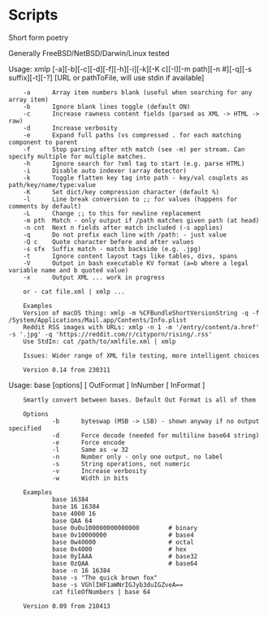 # Scripts
Short form poetry

Generally FreeBSD/NetBSD/Darwin/Linux tested


Usage: xmlp [-a][-b][-c][-d][-f][-h][-i][-k][-K c][-l][-m path][-n #][-q][-s suffix][-t][-?] [URL or pathToFile, will use stdin if available]

        -a      Array item numbers blank (useful when searching for any array item)
        -b      Ignore blank lines toggle (default ON)
        -c      Increase rawness content fields (parsed as XML -> HTML -> raw)
        -d      Increase verbosity
        -e      Expand full paths (vs compressed . for each matching component to parent
        -f      Stop parsing after nth match (see -m) per stream. Can specify multiple for multiple matches.
        -h      Ignore search for ?xml tag to start (e.g. parse HTML)
        -i      Disable auto indexer (array detector)
        -k      Toggle flatten key tag into path - key/val couplets as path/key/name/type:value
        -K      Set dict/key compression character (default %)
        -l      Line break conversion to ;; for values (happens for comments by default)
        -L      Change ;; to this for newline replacement
        -m pth  Match - only output if /path matches given path (at head)
        -n cnt  Next n fields after match included (-s applies)
        -q      Do not prefix each line with /path: - just value
        -Q c    Quote character before and after values
        -s sfx  Suffix match - match backside (e.g. .jpg)
        -t      Ignore content layout tags like tables, divs, spans
        -V      Outpot in bash executable KV format (a=b where a legal variable name and b quoted value)
        -x      Output XML ... work in progress

        or - cat file.xml | xmlp ...

        Examples
        Version of macOS thing: xmlp -m %CFBundleShortVersionString -q -f /System/Applications/Mail.app/Contents/Info.plist
        Reddit RSS images with URLs: xmlp -n 1 -m '/entry/content/a.href' -s '.jpg' -q 'https://reddit.com/r/cityporn/rising/.rss'
        Use StdIn: cat /path/to/xmlfile.xml | xmlp

        Issues: Wider range of XML file testing, more intelligent choices

        Version 0.14 from 230311


Usage: base [options] [ OutFormat ] InNumber [ InFormat ]

        Smartly convert between bases. Default Out Format is all of them

        Options
                -b      byteswap (MSB -> LSB) - shown anyway if no output specified
                -d      Force decode (needed for multiline base64 string)
                -e      Force encode
                -l      Same as -w 32
                -n      Number only - only one output, no label
                -s      String operations, not numeric
                -v      Increase verbosity
                -w      Width in bits

        Examples
                base 16384
                base 16 16384
                base 4000 16
                base QAA 64
                base 0u0u100000000000000        # binary
                base 0v10000000                 # base4
                base 0w40000                    # octal
                base 0x4000                     # hex
                base 0yIAAA                     # base32
                base 0zQAA                      # base64
                base -n 16 16384
                base -s "The quick brown fox"
                base -s VGhlIHF1aWNrIGJyb3duIGZveA==
                cat fileOfNumbers | base 64

        Version 0.09 from 210413
